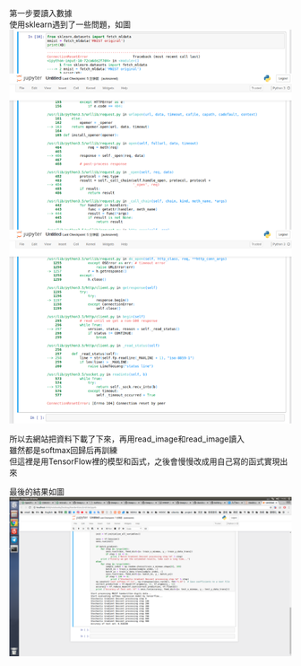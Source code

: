 第一步要讀入數據  
使用sklearn遇到了一些問題，如圖  
![image](https://github.com/BergLoo/ML2018_410421252-Handwritten-Character-Recognition-/blob/master/image/wrong.png?raw=true)  
  
所以去網站把資料下載了下來，再用read_image和read_image讀入  
雖然都是softmax回歸后再訓練  
但這裡是用TensorFlow裡的模型和函式，之後會慢慢改成用自己寫的函式實現出來  

最後的結果如圖  
![image](https://github.com/BergLoo/ML2018_410421252-Handwritten-Character-Recognition-/blob/master/image/Screenshot%20from%202018-07-08%2014-05-04.png?raw=true)
